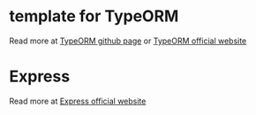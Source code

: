 # template for TypeORM

Read more at [TypeORM github page](https://github.com/typeorm/typeorm) or [TypeORM official website](https://typeorm.io/)

# Express
Read more at [Express official website](http://expressjs.com/)